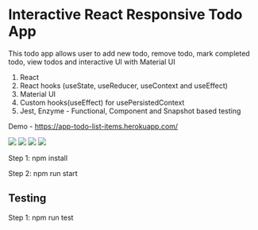 # Interactive React Responsive Todo App

This todo app allows user to add new todo, remove todo, mark completed todo, view todos and interactive UI with Material UI 

1. React
2. React hooks (useState, useReducer, useContext and useEffect)
3. Material UI 
4. Custom hooks(useEffect) for usePersistedContext
5. Jest, Enzyme - Functional, Component and Snapshot based testing

Demo - https://app-todo-list-items.herokuapp.com/




<img src="https://i.ibb.co/m8jwghW/desktop.jpg"/>
<img src="https://i.ibb.co/Wc0nTXR/desktop-todo.jpg"/>
<img src="https://i.ibb.co/rHJF0Xq/mobile-new-todo.jpg"/>
<img src="https://i.ibb.co/1qg5CNZ/mobile-ui.jpg"/>

Step 1: npm install

Step 2: npm run start

## Testing
Step 1: npm run test
